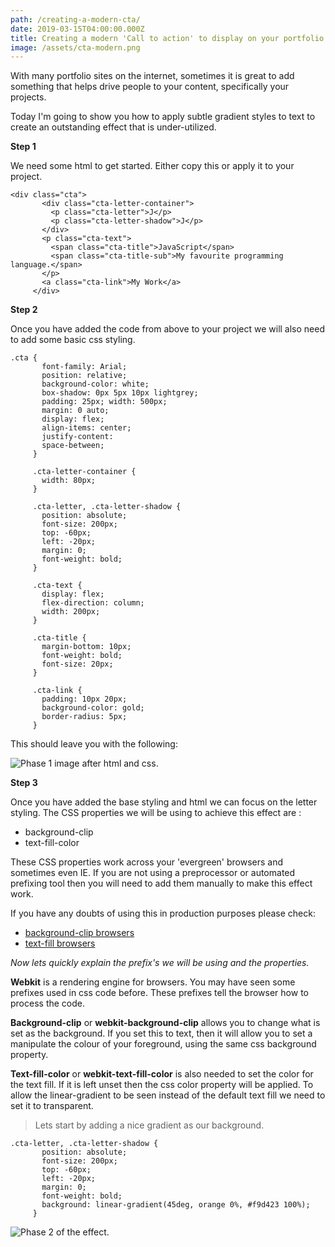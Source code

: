 ```yaml
---
path: /creating-a-modern-cta/
date: 2019-03-15T04:00:00.000Z
title: Creating a modern 'Call to action' to display on your portfolio site
image: /assets/cta-modern.png
---
```

With many portfolio sites on the internet, sometimes it is great to add something that helps drive people to your content, specifically your projects.

Today I'm going to show you how to apply subtle gradient styles to text to create an outstanding effect that is under-utilized.

**Step 1**

We need some html to get started. Either copy this or apply it to your project.

```
<div class="cta">
       <div class="cta-letter-container">
         <p class="cta-letter">J</p>
         <p class="cta-letter-shadow">J</p>
       </div>
       <p class="cta-text">
         <span class="cta-title">JavaScript</span>
         <span class="cta-title-sub">My favourite programming language.</span>
       </p>
       <a class="cta-link">My Work</a>
     </div>
```

**Step 2**

Once you have added the code from above to your project we will also need to add some basic css styling.

```
.cta { 
       font-family: Arial; 
       position: relative; 
       background-color: white; 
       box-shadow: 0px 5px 10px lightgrey; 
       padding: 25px; width: 500px; 
       margin: 0 auto; 
       display: flex; 
       align-items: center; 
       justify-content: 
       space-between;
     } 

     .cta-letter-container {
       width: 80px;
     } 

     .cta-letter, .cta-letter-shadow { 
       position: absolute; 
       font-size: 200px; 
       top: -60px; 
       left: -20px; 
       margin: 0; 
       font-weight: bold; 
     } 

     .cta-text { 
       display: flex; 
       flex-direction: column; 
       width: 200px;
     }

     .cta-title {
       margin-bottom: 10px; 
       font-weight: bold; 
       font-size: 20px; 
     } 

     .cta-link { 
       padding: 10px 20px; 
       background-color: gold; 
       border-radius: 5px; 
     }
```

This should leave you with the following: 

![Phase 1 image after html and css.](/assets/letter-phase-1.png "Phase 1 image")

**Step 3**

Once you have added the base styling and html we can focus on the letter styling. The CSS properties we will be using to achieve this effect are : 

* background-clip
* text-fill-color

These CSS properties work across your 'evergreen' browsers and sometimes even IE. If you are not using a preprocessor or automated prefixing tool then you will need to add them manually to make this effect work.

If you have any doubts of using this in production purposes please check: 

* [background-clip browsers](https://caniuse.com/#search=background-clip)
* [text-fill browsers](https://caniuse.com/#search=text-fill)

_Now lets quickly explain the prefix's we will be using and the properties._

**Webkit** is a rendering engine for browsers. You may have seen some prefixes used in css code before. These prefixes tell the browser how to process the code.

**Background-clip** or **webkit-background-clip** allows you to change what is set as the background. If you set this to text, then it will allow you to set a manipulate the colour of your foreground, using the same css background property. 

**Text-fill-color** or **webkit-text-fill-color** is also needed to set the color for the text fill. If it is left unset then the css color property will be applied. To allow the linear-gradient to be seen instead of the default text fill we need to set it to transparent.

> Lets start by adding a nice gradient as our background.

```
.cta-letter, .cta-letter-shadow { 
       position: absolute; 
       font-size: 200px; 
       top: -60px; 
       left: -20px; 
       margin: 0; 
       font-weight: bold; 
       background: linear-gradient(45deg, orange 0%, #f9d423 100%);
     } 
```

![Phase 2 of the effect.](/assets/letter-phase-2.png "Phase 2 effect image")
